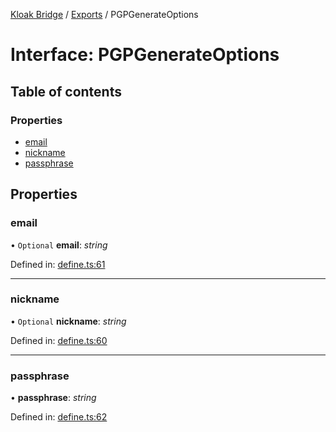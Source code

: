 [Kloak Bridge](../README.md) / [Exports](../modules.md) / PGPGenerateOptions

# Interface: PGPGenerateOptions

## Table of contents

### Properties

- [email](pgpgenerateoptions.md#email)
- [nickname](pgpgenerateoptions.md#nickname)
- [passphrase](pgpgenerateoptions.md#passphrase)

## Properties

### email

• `Optional` **email**: *string*

Defined in: [define.ts:61](https://github.com/CoNET-project/kloak-bridge/blob/31a272e/src/define.ts#L61)

___

### nickname

• `Optional` **nickname**: *string*

Defined in: [define.ts:60](https://github.com/CoNET-project/kloak-bridge/blob/31a272e/src/define.ts#L60)

___

### passphrase

• **passphrase**: *string*

Defined in: [define.ts:62](https://github.com/CoNET-project/kloak-bridge/blob/31a272e/src/define.ts#L62)
